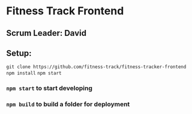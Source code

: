 # Fitness Track Frontend
## Scrum Leader: David

## Setup:
`git clone https://github.com/fitness-track/fitness-tracker-frontend`
`npm install`
`npm start`

### `npm start` to start developing
### `npm build` to build a folder for deployment


